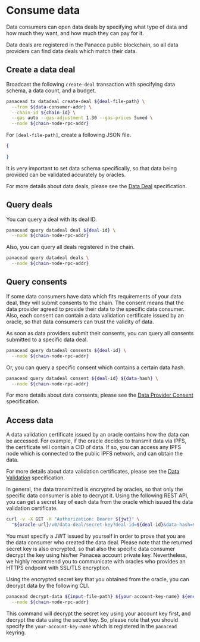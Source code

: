 # Consume data

Data consumers can open data deals by specifying what type of data and how much they want, and how much they can pay for it.

Data deals are registered in the Panacea public blockchain, so all data providers can find data deals which match their data.


## Create a data deal

Broadcast the following `create-deal` transaction with specifying data schema, a data count, and a budget.
```bash
panacead tx datadeal create-deal ${deal-file-path} \
  --from ${data-consumer-addr} \
  --chain-id ${chain-id} \
  --gas auto --gas-adjustment 1.30 --gas-prices 5umed \
  --node ${chain-node-rpc-addr}
```

For `[deal-file-path]`, create a following JSON file.
```json
{
  
}
```
It is very important to set data schema specifically, so that data being provided can be validated accurately by oracles.

For more details about data deals, please see the [Data Deal](../../3-protocol-devs/1-dep-specs/2-data-deal.md) specification.


## Query deals

You can query a deal with its deal ID.
```bash
panacead query datadeal deal ${deal-id} \
  --node ${chain-node-rpc-addr}
```
Also, you can query all deals registered in the chain.
```bash
panacead query datadeal deals \
  --node ${chain-node-rpc-addr}
```


## Query consents

If some data consumers have data which fits requirements of your data deal, they will submit consents to the chain.
The consent means that the data provider agreed to provide their data to the specific data consumer.
Also, each consent can contain a data validation certificate issued by an oracle, so that data consumers can trust the validity of data.

As soon as data providers submit their consents, you can query all consents submitted to a specific data deal.
```bash
panacead query datadeal consents ${deal-id} \
  --node ${chain-node-rpc-addr}
```
Or, you can query a specific consent which contains a certain data hash.
```bash
panacead query datadeal consent ${deal-id} ${data-hash} \
  --node ${chain-node-rpc-addr}
```

For more details about data consents, please see the [Data Provider Consent](../../3-protocol-devs/1-dep-specs/3-data-provider-consent.md) specification.


## Access data

A data validation certificate issued by an oracle contains how the data can be accessed.
For example, if the oracle decides to transmit data via IPFS, the certificate will contain a CID of data.
If so, you can access any IPFS node which is connected to the public IPFS network, and can obtain the data.

For more details about data validation certificates, please see the [Data Validation](../../3-protocol-devs/1-dep-specs/4-data-validation.md) specification.

In general, the data transmitted is encrypted by oracles, so that only the specific data consumer is able to decrypt it.
Using the following REST API, you can get a secret key of each data from the oracle which issued the data validation certificate.
```bash
curl -v -X GET -H "Authorization: Bearer ${jwt}" \
  "${oracle-url}/v0/data-deal/secret-key?deal-id=${deal-id}&data-hash=${data-hash}"
```
You must specify a JWT issued by yourself in order to prove that you are the data consumer who created the data deal.
Please note that the returned secret key is also encrypted, so that also the specific data consumer decrypt the key using his/her Panacea account private key.
Nevertheless, we highly recommend you to communicate with oracles who provides an HTTPS endpoint with SSL/TLS encryption.

Using the encrypted secret key that you obtained from the oracle, you can decrypt data by the following CLI.
```bash
panacead decrypt-data ${input-file-path} ${your-account-key-name} ${encrypted-secret-key} \
  --node ${chain-node-rpc-addr}
```
This command will decrypt the secret key using your account key first, and decrypt the data using the secret key.
So, please note that you should specify the `your-account-key-name` which is registered in the `panacead` keyring.
